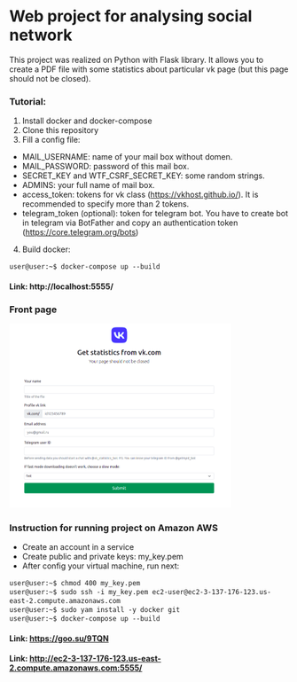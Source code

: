 # Web project for analysing social network
This project was realized on Python with Flask library. It allows you to create a PDF file with some statistics about particular vk page (but this page should not be closed).<br>


### Tutorial:
1. Install docker and docker-compose
2. Clone this repository
3. Fill a config file:
  * MAIL_USERNAME: name of your mail box without domen.
  * MAIL_PASSWORD: password of this mail box.
  * SECRET_KEY and WTF_CSRF_SECRET_KEY: some random strings.
  * ADMINS: your full name of mail box.
  * access_token: tokens for vk class (https://vkhost.github.io/). It is recommended to specify more than 2 tokens.
  * telegram_token (optional): token for telegram bot. You have to create bot in telegram via BotFather and copy an authentication token (https://core.telegram.org/bots)

4. Build docker:
```console
user@user:~$ docker-compose up --build
```


#### Link: http://localhost:5555/

### Front page
<p align="left">
  <img src="static/readme_picture_vk_stat.png" width="400" title="screenshot">
</p>

### Instruction for running project on Amazon AWS
* Create an account in a service
* Create public and private keys: my_key.pem
* After config your virtual machine, run next:
```console
user@user:~$ chmod 400 my_key.pem
user@user:~$ sudo ssh -i my_key.pem ec2-user@ec2-3-137-176-123.us-east-2.compute.amazonaws.com
user@user:~$ sudo yam install -y docker git
user@user:~$ docker-compose up --build
```

#### Link: https://goo.su/9TQN
#### Link: http://ec2-3-137-176-123.us-east-2.compute.amazonaws.com:5555/

